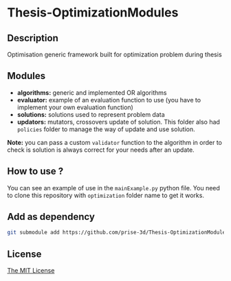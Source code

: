 # Thesis-OptimizationModules

## Description

Optimisation generic framework built for optimization problem during thesis

## Modules

- **algorithms:** generic and implemented OR algorithms
- **evaluator:** example of an evaluation function to use (you have to implement your own evaluation function)
- **solutions:** solutions used to represent problem data
- **updators:** mutators, crossovers update of solution. This folder also had `policies` folder to manage the way of update and use solution.
  
**Note:** you can pass a custom `validator` function to the algorithm in order to check is solution is always correct for your needs after an update.

## How to use ?

You can see an example of use in the `mainExample.py` python file. You need to clone this repository with `optimization` folder name to get it works.

## Add as dependency

```bash
git submodule add https://github.com/prise-3d/Thesis-OptimizationModules.git optimization
```

## License

[The MIT License](LICENSE)